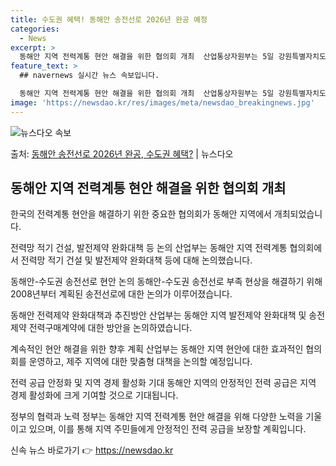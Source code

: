 ```yaml
---
title: 수도권 혜택! 동해안 송전선로 2026년 완공 예정
categories:
  - News
excerpt: >
  동해안 지역 전력계통 현안 해결을 위한 협의회 개최  산업통상자원부는 5일 강원특별자치도, 경상북도, 한국전…
feature_text: >
  ## navernews 실시간 뉴스 속보입니다.

  동해안 지역 전력계통 현안 해결을 위한 협의회 개최  산업통상자원부는 5일 강원특별자치도, 경상북도, 한국전…
image: 'https://newsdao.kr/res/images/meta/newsdao_breakingnews.jpg'
---
```


![뉴스다오 속보](https://newsdao.kr/res/images/meta/newsdao_breakingnews.jpg)

<p>출처: <a href="https://newsdao.kr/4635" rel="dofollow">동해안 송전선로 2026년 완공, 수도권 혜택?</a> | 뉴스다오</p>

<h2 data-ke-size="size26">동해안 지역 전력계통 현안 해결을 위한 협의회 개최</h2>
한국의 전력계통 현안을 해결하기 위한 중요한 협의회가 동해안 지역에서 개최되었습니다.

전력망 적기 건설, 발전제약 완화대책 등 논의
산업부는 동해안 지역 전력계통 협의회에서 전력망 적기 건설 및 발전제약 완화대책 등에 대해 논의했습니다.

동해안-수도권 송전선로 현안 논의
동해안-수도권 송전선로 부족 현상을 해결하기 위해 2008년부터 계획된 송전선로에 대한 논의가 이루어졌습니다.

동해안 전력제약 완화대책과 추진방안
산업부는 동해안 지역 발전제약 완화대책 및 송전제약 전력구매계약에 대한 방안을 논의하였습니다.

계속적인 현안 해결을 위한 향후 계획
산업부는 동해안 지역 현안에 대한 효과적인 협의회를 운영하고, 제주 지역에 대한 맞춤형 대책을 논의할 예정입니다.

전력 공급 안정화 및 지역 경제 활성화 기대
동해안 지역의 안정적인 전력 공급은 지역 경제 활성화에 크게 기여할 것으로 기대됩니다.

정부의 협력과 노력
정부는 동해안 지역 전력계통 현안 해결을 위해 다양한 노력을 기울이고 있으며, 이를 통해 지역 주민들에게 안정적인 전력 공급을 보장할 계획입니다. 

신속 뉴스 바로가기 👉 <a href="https://newsdao.kr" rel="dofollow">https://newsdao.kr</a>


